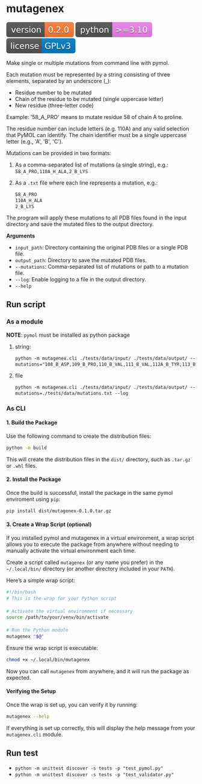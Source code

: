 # mutagenex
[![Version](figures/version.svg)](https://github.com/biomodeling/mutagenex)
![Python Version](figures/python.svg)
[![License: GPL v3](figures/license.svg)](https://github.com/biomodeling/mutagenex/blob/master/LICENSE.md)

Make single or multiple mutations from command line with pymol.

Each mutation must be represented by a string consisting of three elements,
separated by an underscore (_):
- Residue number to be mutated
- Chain of the residue to be mutated (single uppercase letter)
- New residue (three-letter code)

Example: '58_A_PRO' means to mutate residue 58 of chain A to proline.

The residue number can include letters (e.g. 110A) and any valid selection that PyMOL can identify.
The chain identifier must be a single uppercase letter (e.g., 'A', 'B', 'C').

Mutations can be provided in two formats:

1. As a comma-separated list of mutations (a single string), e.g.: `58_A_PRO,110A_H_ALA,2_B_LYS`

2. As a `.txt` file where each line represents a mutation, e.g.:

    ```
    58_A_PRO
    110A_H_ALA
    2_B_LYS
    ```

The program will apply these mutations to all PDB files found in the input directory and save the mutated files to the output directory.

**Arguments**

* `input_path`: Directory containing the original PDB files or a single PDB file.
* `output_path`: Directory to save the mutated PDB files.
* `--mutations`: Comma-separated list of mutations or path to a mutation file.
* `--log`: Enable logging to a file in the output directory.
* `--help`


## Run script

### As a module
**NOTE**: `pymol` must be installed as python package

1. string:
    ```
    python -m mutagenex.cli ./tests/data/input/ ./tests/data/output/ --mutations="108_B_ASP,109_B_PRO,110_B_VAL,111_B_VAL,112A_B_TYR,113_B_GLY,214_B_TRP"
    ```
2. file
    ```
    python -m mutagenex.cli ./tests/data/input/ ./tests/data/output/ --mutations=./tests/data/mutations.txt --log
    ```

### As CLI

#### 1. Build the Package

Use the following command to create the distribution files:

```bash
python -m build
```

This will create the distribution files in the `dist/` directory, such as `.tar.gz` or `.whl` files.

#### 2. Install the Package

Once the build is successful, install the package in the same pymol enviroment using `pip`:

```bash
pip install dist/mutagenex-0.1.0.tar.gz
```

#### 3. Create a Wrap Script (optional)

If you installed pymol and mutagenex in a virtual environment, a wrap script allows you to execute the package from anywhere without needing to manually activate the virtual environment each time.

Create a script called `mutagenex` (or any name you prefer) in the `~/.local/bin/` directory (or another directory included in your `PATH`).

Here’s a simple wrap script:

```bash
#!/bin/bash
# This is the wrap for your Python script

# Activate the virtual environment if necessary
source /path/to/your/venv/bin/activate

# Run the Python module
mutagenex "$@"
```

Ensure the wrap script is executable:

```bash
chmod +x ~/.local/bin/mutagenex
```

Now you can call `mutagenex` from anywhere, and it will run the package as expected.


#### Verifying the Setup  
Once the wrap is set up, you can verify it by running:

```bash
mutagenex --help
```

If everything is set up correctly, this will display the help message from your `mutagenex.cli` module.



## Run test
- ```python -m unittest discover -s tests -p "test_pymol.py"```
- ```python -m unittest discover -s tests -p "test_validator.py"```
